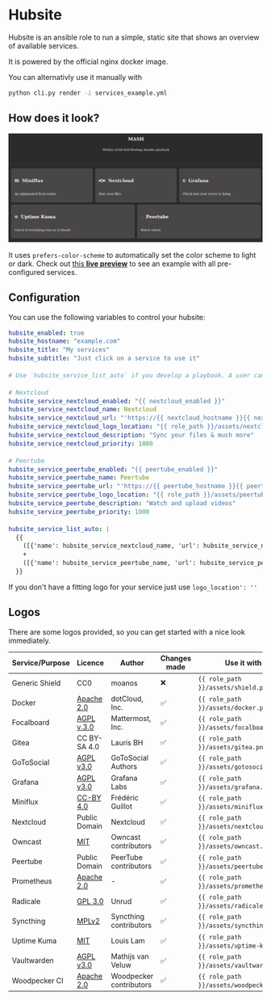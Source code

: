 # Hubsite

Hubsite is an ansible role to run a simple, static site that shows an overview of available services.

It is powered by the official nginx docker image.

You can alternativly use it manually with

```bash
python cli.py render -i services_example.yml
```

## How does it look?

![A screenshot of hubsite hosting different services like Miniflux and Nextcloud. The site and service logos are expressed in grey an white tones](assets/hubsite_desktop.png)

It uses `prefers-color-scheme` to automatically set the color scheme to light or dark. Check out  [this **live preview**](https://hubsite.hyteck.de) to see an example with all pre-configured services.

## Configuration

You can use the following variables to control your hubsite:

```yaml
hubsite_enabled: true
hubsite_hostname: "example.com"
hubsite_title: "My services"
hubsite_subtitle: "Just click on a service to use it"

# Use `hubsite_service_list_auto` if you develop a playbook. A user can then add additional services via `hubsite_service_list_additional`

# Nextcloud
hubsite_service_nextcloud_enabled: "{{ nextcloud_enabled }}"
hubsite_service_nextcloud_name: Nextcloud
hubsite_service_nextcloud_url: "'https://{{ nextcloud_hostname }}{{ nextcloud_path_prefix }}"
hubsite_service_nextcloud_logo_location: "{{ role_path }}/assets/nextcloud.png"
hubsite_service_nextcloud_description: "Sync your files & much more"
hubsite_service_nextcloud_priority: 1000

# Peertube
hubsite_service_peertube_enabled: "{{ peertube_enabled }}"
hubsite_service_peertube_name: Peertube
hubsite_service_peertube_url: "'https://{{ peertube_hostname }}{{ peertube_path_prefix }}"
hubsite_service_peertube_logo_location: "{{ role_path }}/assets/peertube.png"
hubsite_service_peertube_description: "Watch and upload videos"
hubsite_service_peertube_priority: 1000

hubsite_service_list_auto: |
  {{
    ([{'name': hubsite_service_nextcloud_name, 'url': hubsite_service_nextcloud_url, 'logo_location': hubsite_service_nextcloud_logo_location, 'description': hubsite_service_nextcloud_description, 'priority': hubsite_service_nextcloud_priority}] if hubsite_service_nextcloud_enabled else [])
    +
    ([{'name': hubsite_service_peertube_name, 'url': hubsite_service_peertube_url, 'logo_location': hubsite_service_peertube_logo_location, 'description': hubsite_service_peertube_description, 'priority': hubsite_service_peertube_priority}] if hubsite_service_peertube_enabled else [])
  }}

```

If you don't have a fitting logo for your service just use `logo_location': ''`


## Logos

There are some logos provided, so you can get started with a nice look immediately.

| Service/Purpose| Licence                                                                           | Author                  | Changes made | Use it with                              |
|----------------|-----------------------------------------------------------------------------------|-------------------------|--------------|------------------------------------------|
| Generic Shield | CC0                                                                               | moanos                  | ❌           | `{{ role_path }}/assets/shield.png`      |
| Docker         | [Apache 2.0](https://www.apache.org/licenses/LICENSE-2.0)                         | dotCloud, Inc.          | ✅           | `{{ role_path }}/assets/docker.png`      |
| Focalboard     | [AGPL v.3.0](https://github.com/mattermost/focalboard/blob/main/LICENSE.txt)      | Mattermost, Inc.        | ✅           | `{{ role_path }}/assets/focalboard.png`  |
| Gitea          | CC BY-SA 4.0                                                                      | Lauris BH               | ✅           | `{{ role_path }}/assets/gitea.png`       |
| GoToSocial     | [AGPL v3.0](https://github.com/superseriousbusiness/gotosocial/blob/main/LICENSE) | GoToSocial Authors      | ✅           | `{{ role_path }}/assets/gotosocial.png`  |
| Grafana        | [AGPL v3.0](https://github.com/grafana/grafana/blob/main/LICENSE)                 | Grafana Labs            | ✅           | `{{ role_path }}/assets/grafana.png`     |
| Miniflux       | [CC-BY 4.0](https://creativecommons.org/licenses/by/4.0/)                         | Frédéric Guillot        | ✅           | `{{ role_path }}/assets/miniflux.png`    |
| Nextcloud      | Public Domain                                                                     | Nextcloud               | ✅           | `{{ role_path }}/assets/nextcloud.png`   |
| Owncast        | [MIT](https://github.com/owncast/owncast/blob/develop/LICENSE)                    | Owncast contributors    | ✅           | `{{ role_path }}/assets/owncast.png`     |
| Peertube       | Public Domain                                                                     | PeerTube contributors   | ✅           | `{{ role_path }}/assets/peertube.png`    |
| Prometheus     | [Apache 2.0](https://github.com/prometheus/prometheus/blob/main/LICENSE)          | -                       | ✅           | `{{ role_path }}/assets/prometheus.png`  |
| Radicale       | [GPL 3.0](https://github.com/Kozea/Radicale/blob/master/COPYING.md)               | Unrud                   | ✅           | `{{ role_path }}/assets/radicale.png`    |
| Syncthing      | [MPLv2](https://github.com/syncthing/syncthing/blob/main/LICENSE)                 | Syncthing contributors  | ✅           | `{{ role_path }}/assets/syncthing.png`   |
| Uptime Kuma    | [MIT](https://github.com/louislam/uptime-kuma/blob/master/LICENSE)                | Louis Lam               | ✅           | `{{ role_path }}/assets/uptime-kuma.png` |
| Vaultwarden    | [AGPL v3.0](https://github.com/dani-garcia/vaultwarden/blob/main/LICENSE.txt)     | Mathijs van Veluw       | ✅           | `{{ role_path }}/assets/vaultwarden.png` |
| Woodpecker CI  | [Apache 2.0](https://www.apache.org/licenses/LICENSE-2.0)                         | Woodpecker contributors | ✅           | `{{ role_path }}/assets/woodpecker.png`  |
